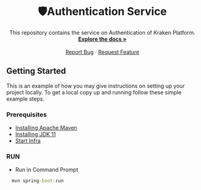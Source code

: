 <br />
<div align="center">
  <h1 align="center">🛡️Authentication Service</h1>

  <p align="center">
    This repository contains the service on Authentication of Kraken Platform.
    <br />
    <a href="https://kraken-authentication.herokuapp.com/kraken-authentication/swagger-ui/index.html"><strong>Explore the docs »</strong></a>
    <br />
    <br />
    <a href="https://github.com/secret-kraken/authentication/issues/new">Report Bug</a>
    ·
    <a href="https://github.com/secret-kraken/authentication/issues/new">Request Feature</a>
  </p>
</div>

<!-- GETTING STARTED -->
## Getting Started

This is an example of how you may give instructions on setting up your project locally.
To get a local copy up and running follow these simple example steps.

### Prerequisites

- [Installing Apache Maven](https://maven.apache.org/install.html)
- [Installing JDK 11](https://docs.oracle.com/en/java/javase/11/install/installation-jdk-microsoft-windows-platforms.html#GUID-A7E27B90-A28D-4237-9383-A58B416071CA)
- [Start Infra](https://github.com/secret-kraken/infra-dev)

### RUN 

- Run in Command Prompt
```cmd
  mvn spring-boot:run
```
